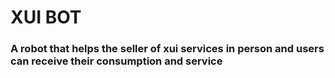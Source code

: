 # XUI BOT

### A robot that helps the seller of xui services in person and users can receive their consumption and service

